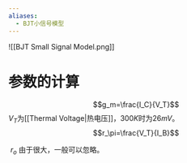 ```yaml
---
aliases:
  - BJT小信号模型
---
```

![[BJT Small Signal Model.png]]
# 参数的计算
$$g_m=\frac{I_C}{V_T}$$
$V_T$为[[Thermal Voltage|热电压]]，$300K$时为$26mV$。
$$r_\pi=\frac{V_T}{I_B}$$

 $r_o$ 由于很大，一般可以忽略。

